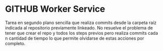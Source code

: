 <h1>GITHUB Worker Service</h1>

<p>Tarea en segundo plano sencilla que realiza commits desde la carpeta raíz indicada al repositorio previamente linkeado. No resuelve
el problema de tener que crear el repo y todos los steps previos pero realiza commits cada n cantidad de tiempo lo que permite olvidarse de estas acciones por completo.</p>

